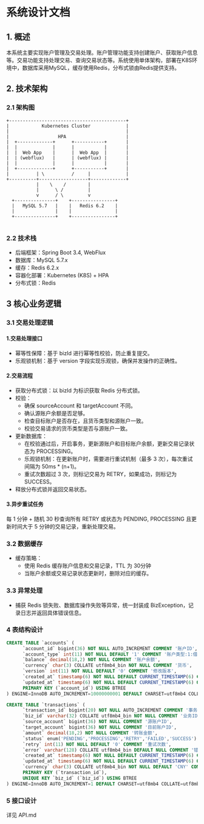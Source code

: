 # 系统设计文档

## 1. 概述

本系统主要实现账户管理及交易处理。账户管理功能支持创建账户、获取账户信息等。交易功能支持处理交易、查询交易状态等。系统使用单体架构，部署在K8S环境中，数据库采用MySQL，缓存使用Redis，分布式锁由Redis提供支持。

## 2. 技术架构

### 2.1 架构图

```plaintext
+-------------------------------------------+
|            Kubernetes Cluster             |
|                                           |
|                  HPA                      |
|  +-------------+      +-----------+       | 
|  |             |      |           |       |  
|  |  Web App    |      |  Web App  |       |  
|  | (webflux)   |      | (webflux) |       |
|  |             |      |           |       |   
|  +-------------+      +-----------+       |  
|          | \          /     |             |
+----------+------------------+-------------+
           |    \    /        |           
           |      \ /         |           
           v      / \         v           
  +---------------+    +----------------+       
  |   MySQL 5.7   |    |   Redis 6.2    |       
  |               |    |                |       
  +---------------+    +----------------+       


```
###  2.2 技术栈
- 后端框架：Spring Boot 3.4, WebFlux
- 数据库：MySQL 5.7.x
- 缓存：Redis 6.2.x
- 容器化部署：Kubernetes (K8S) + HPA
- 分布式锁：Redis
##  3 核心业务逻辑
### 3.1 交易处理逻辑
#### 1.交易处理接口

- 幂等性保障：基于 bizId 进行幂等性校验，防止重复提交。
- 乐观锁机制：基于 version 字段实现乐观锁，确保并发操作的正确性。
#### 2.交易流程

- 获取分布式锁：以 bizId 为标识获取 Redis 分布式锁。
- 校验：
  - 确保 sourceAccount 和 targetAccount 不同。
  - 确认源账户余额是否足够。
  - 检查目标账户是否存在，且货币类型和源账户一致。
  - 校验交易请求的货币类型是否与源账户一致。
- 更新数据库：
    - 在校验通过后，开启事务，更新源账户和目标账户余额，更新交易记录状态为 PROCESSING。
  - 乐观锁机制：在更新账户时，需要进行重试机制（最多 3 次），每次重试间隔为 50ms * (n+1)。
  - 重试次数超过 3 次，则标记交易为 RETRY，如果成功，则标记为 SUCCESS。
- 释放分布式锁并返回交易状态。
#### 3.异步重试任务

每 1 分钟 + 随机 30 秒查询所有 RETRY 或状态为 PENDING, PROCESSING 且更新时间大于 5 分钟的交易记录，重新处理交易。

### 3.2 数据缓存
- 缓存策略：
    - 使用 Redis 缓存账户信息和交易记录，TTL 为 30分钟
    - 当账户余额或交易记录状态更新时，删除对应的缓存。
### 3.3 异常处理
- 捕获 Redis 锁失败、数据库操作失败等异常，统一封装成 BizException，记录日志并返回具体错误信息。
### 4 表结构设计

```sql
CREATE TABLE `accounts` (
      `account_id` bigint(36) NOT NULL AUTO_INCREMENT COMMENT '账户ID',
      `account_type` int(11) NOT NULL DEFAULT '1' COMMENT '账户类型:1:借记卡',
      `balance` decimal(18,2) NOT NULL COMMENT '账户余额',
      `currency` char(3) COLLATE utf8mb4_bin NOT NULL COMMENT '货币',
      `version` int(11) NOT NULL DEFAULT '0' COMMENT '修改版本',
      `created_at` timestamp(6) NOT NULL DEFAULT CURRENT_TIMESTAMP(6) COMMENT '创建时间',
      `updated_at` timestamp(6) NOT NULL DEFAULT CURRENT_TIMESTAMP(6) ON UPDATE CURRENT_TIMESTAMP(6) COMMENT '修改时间',
      PRIMARY KEY (`account_id`) USING BTREE
) ENGINE=InnoDB AUTO_INCREMENT=10000000001 DEFAULT CHARSET=utf8mb4 COLLATE=utf8mb4_bin;

CREATE TABLE `transactions` (
      `transaction_id` bigint(20) NOT NULL AUTO_INCREMENT COMMENT '事务ID',
      `biz_id` varchar(32) COLLATE utf8mb4_bin NOT NULL COMMENT '业务ID',
      `source_account` bigint(36) NOT NULL COMMENT '源账户ID',
      `target_account` bigint(36) NOT NULL COMMENT '目前账户ID',
      `amount` decimal(18,2) NOT NULL COMMENT '转账金额',
      `status` enum('PENDING','PROCESSING','RETRY','FAILED','SUCCESS') COLLATE utf8mb4_bin NOT NULL COMMENT '交易状态',
      `retry` int(11) NOT NULL DEFAULT '0' COMMENT '重试次数',
      `error` varchar(128) COLLATE utf8mb4_bin DEFAULT NULL COMMENT '错误信息',
      `created_at` timestamp(6) NOT NULL DEFAULT CURRENT_TIMESTAMP(6) COMMENT '创建时间',
      `updated_at` timestamp(6) NOT NULL DEFAULT CURRENT_TIMESTAMP(6) ON UPDATE CURRENT_TIMESTAMP(6) COMMENT '更新时间',
      `currency` char(3) COLLATE utf8mb4_bin NOT NULL DEFAULT 'CNY' COMMENT '货币',
      PRIMARY KEY (`transaction_id`),
      UNIQUE KEY `biz_id` (`biz_id`) USING BTREE
) ENGINE=InnoDB AUTO_INCREMENT=1 DEFAULT CHARSET=utf8mb4 COLLATE=utf8mb4_bin;
```

### 5 接口设计
详见 API.md